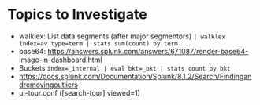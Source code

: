 # Topics to Investigate

- walklex: List data segments (after major segmentors)
`| walklex index=av type=term | stats sum(count) by term`
- base64: https://answers.splunk.com/answers/671087/render-base64-image-in-dashboard.html
- Buckets
`index=_internal | eval bkt=_bkt | stats count by bkt`
- https://docs.splunk.com/Documentation/Splunk/8.1.2/Search/Findingandremovingoutliers
- ui-tour.conf ([search-tour] viewed=1)
